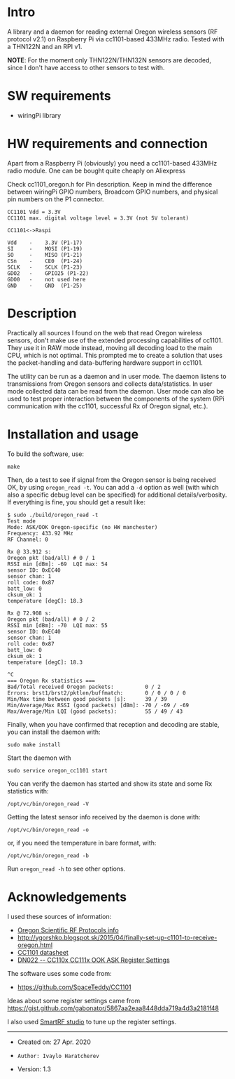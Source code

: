 Intro
==

A library and a daemon for reading external Oregon wireless sensors (RF protocol v2.1) on Raspberry Pi via cc1101-based 433MHz radio.
Tested with a THN122N and an RPI v1. 

**NOTE**: For the moment only THN122N/THN132N sensors are decoded, since I don't have access to other sensors to test with. 


SW requirements
==
* wiringPi library

HW requirements and connection
== 
Apart from a Raspberry Pi (obviously) you need a cc1101-based 433MHz radio module. One can be bought quite cheaply on Aliexpress

Check cc1101_oregon.h for Pin description. Keep in mind the difference between wiringPi GPIO numbers, Broadcom GPIO numbers, and 
physical pin numbers on the P1 connector.

	CC1101 Vdd = 3.3V  
	CC1101 max. digital voltage level = 3.3V (not 5V tolerant)
	
	CC1101<->Raspi
	
	Vdd    -    3.3V (P1-17)  
	SI     -    MOSI (P1-19)  
	SO     -    MISO (P1-21)  
	CSn    -    CE0  (P1-24)  
	SCLK   -    SCLK (P1-23)  
	GDO2   -    GPIO25 (P1-22)  
	GDO0   -    not used here  
	GND    -    GND  (P1-25)  

Description
==

Practically all sources I found on the web that read Oregon wireless sensors, don't make use of the extended processing capabilities 
of cc1101. They use it in RAW mode instead, moving all decoding load to the main CPU, which is not optimal. 
This prompted me to create a solution that uses the packet-handling and data-buffering hardware support in cc1101.

The utility can be run as a daemon and in user mode. The daemon listens to transmissions from Oregon sensors and collects data/statistics.
In user mode collected data can be read from the daemon. User mode can also be used to test proper interaction between the components of the 
system (RPi communication with the cc1101, successful Rx of Oregon signal, etc.).
 


Installation and usage
==

To build the software, use:

	make

Then, do a test to see if signal from the Oregon sensor is being received OK, by using `oregon_read -t`. You can add a `-d` option 
as well (with which also a specific debug level can be specified) for additional details/verbosity.
If everything is fine, you should get a result like:

	$ sudo ./build/oregon_read -t
	Test mode
	Mode: ASK/OOK Oregon-specific (no HW manchester)
	Frequency: 433.92 MHz
	RF Channel: 0
	
	Rx @ 33.912 s:
	Oregon pkt (bad/all) # 0 / 1
	RSSI min [dBm]: -69  LQI max: 54
	sensor ID: 0xEC40
	sensor chan: 1
	roll code: 0x87
	batt_low: 0
	cksum_ok: 1
	temperature [degC]: 18.3
	
	Rx @ 72.908 s:
	Oregon pkt (bad/all) # 0 / 2
	RSSI min [dBm]: -70  LQI max: 55
	sensor ID: 0xEC40
	sensor chan: 1
	roll code: 0x87
	batt_low: 0
	cksum_ok: 1
	temperature [degC]: 18.3
	
	^C
	=== Oregon Rx statistics ===
	Bad/Total received Oregon packets:          0 / 2
	Errors: brst1/brst2/pktlen/buffmatch:       0 / 0 / 0 / 0
	Min/Max time between good packets [s]:      39 / 39
	Min/Average/Max RSSI (good packets) [dBm]: -70 / -69 / -69
	Max/Average/Min LQI (good packets):         55 / 49 / 43


Finally, when you have confirmed that reception and decoding are stable, you can install the daemon with:

	sudo make install
	
Start the daemon with

	sudo service oregon_cc1101 start 	

You can verify the daemon has started and show its state and some Rx statistics with:

	/opt/vc/bin/oregon_read -V
	
Getting the latest sensor info received by the daemon is done with:
	
	/opt/vc/bin/oregon_read -o
	
or, if you need the temperature in bare format, with: 		

	/opt/vc/bin/oregon_read -b
	
Run `oregon_read -h` to see other options.

Acknowledgements
==

I used these sources of information:
* [Oregon Scientific RF Protocols info](http://www.osengr.org/WxShield/Downloads/OregonScientific-RF-Protocols.pdf)
* <http://ygorshko.blogspot.sk/2015/04/finally-set-up-c1101-to-receive-oregon.html>
* [CC1101 datasheet](https://www.ti.com/lit/gpn/cc1101)
* [DN022 -- CC110x CC111x OOK ASK Register Settings](https://www.ti.com/lit/pdf/swra215)

The software uses some code from:
* <https://github.com/SpaceTeddy/CC1101>

Ideas about some register settings came from <https://gist.github.com/gabonator/5867aa2eaa8448dda719a4d3a2181f48>

I also used [SmartRF studio](https://www.ti.com/tool/smartrftm-studio) to tune up the register settings.



------
* Created on: 27 Apr. 2020
*     Author: Ivaylo Haratcherev
*    Version: 1.3

